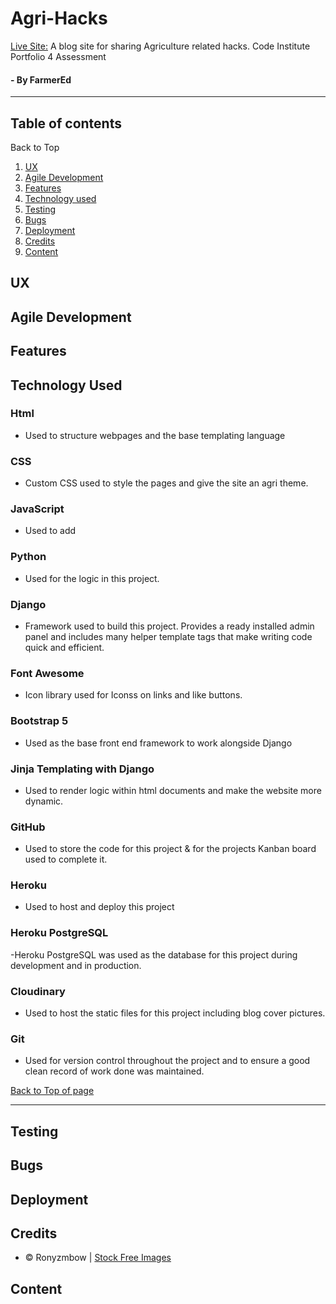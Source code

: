 # Agri-Hacks
[Live Site:](https://agri-hacks-60be548e369f.herokuapp.com/)
A blog site for sharing Agriculture related hacks. Code Institute Portfolio 4 Assessment
#### - By FarmerEd

---
## Table of contents
<a name="contents">Back to Top</a>
 1. [ UX ](#ux)
 1. [Agile Development](#agile)
 1. [ Features ](#features)   
 1. [ Technology used ](#tech) 
 1. [ Testing ](#testing)  
 1. [ Bugs ](#bugs)  
 1. [ Deployment](#deployment)
 1. [ Credits](#credits)
 1. [ Content](#content)   



## UX

## Agile Development


## Features


<a name="tech"></a>
##  Technology Used

### Html

 - Used to structure webpages and the base templating language

### CSS

 - Custom CSS used to style the pages and give the site an agri theme.

### JavaScript

 -  Used to add 

### Python

 -  Used for the logic in this project.

### Django

 -  Framework used to build this project. Provides a ready installed admin panel and includes many helper template tags that make writing code quick and efficient.

### Font Awesome

 -  Icon library used for Iconss on links and like buttons.

### Bootstrap 5
 - Used as the base front end framework to work alongside Django

### Jinja Templating with Django
 - Used to render logic within html documents and make the website more dynamic.

### GitHub
 - Used to store the code for this project & for the projects Kanban board used to complete it.

### Heroku
- Used to host and deploy this project

### Heroku PostgreSQL
-Heroku PostgreSQL was used as the database for this project during development and in production.

### Cloudinary
- Used to host the static files for this project including blog cover pictures.

### Git
- Used for version control throughout the project and to ensure a good clean record of work done was maintained.

[Back to Top of page](#contents)

---

## Testing

## Bugs

## Deployment

## Credits
- © Ronyzmbow | <a href="https://www.stockfreeimages.com/">Stock Free Images</a>

## Content
